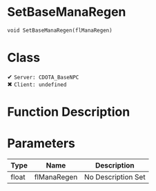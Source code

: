 # SetBaseManaRegen
```
void SetBaseManaRegen(flManaRegen)
```
# Class
✔ `Server: CDOTA_BaseNPC`  
✖ `Client: undefined`  

# Function Description

# Parameters
Type|Name|Description
--|--|--
float|flManaRegen|No Description Set
